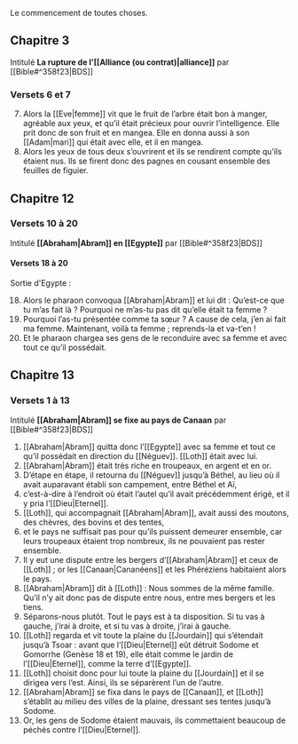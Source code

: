 Le commencement de toutes choses.

## Chapitre 3
Intitulé **La rupture de l'[[Alliance (ou contrat)|alliance]]** par [[Bible#^358f23|BDS]]
### Versets 6 et 7
7) Alors la [[Eve|femme]] vit que le fruit de l’arbre était bon à manger, agréable aux yeux, et qu’il était précieux pour ouvrir l’intelligence. Elle prit donc de son fruit et en mangea. Elle en donna aussi à son [[Adam|mari]] qui était avec elle, et il en mangea.
8) Alors les yeux de tous deux s’ouvrirent et ils se rendirent compte qu’ils étaient nus. Ils se firent donc des pagnes en cousant ensemble des feuilles de figuier.
## Chapitre 12
### Versets 10 à 20
Intitulé **[[Abraham|Abram]] en [[Egypte]]** par [[Bible#^358f23|BDS]]
#### Versets 18 à 20
Sortie d'Egypte :

18) Alors le pharaon convoqua [[Abraham|Abram]] et lui dit : Qu’est-ce que tu m’as fait là ? Pourquoi ne m’as-tu pas dit qu’elle était ta femme ?
19) Pourquoi l’as-tu présentée comme ta sœur ? A cause de cela, j’en ai fait ma femme.
    Maintenant, voilà ta femme ; reprends-la et va-t’en !
20) Et le pharaon chargea ses gens de le reconduire avec sa femme et avec tout ce qu’il possédait.
## Chapitre 13
### Versets 1 à 13
Intitulé **[[Abraham|Abram]] se fixe au pays de Canaan** par [[Bible#^358f23|BDS]]
1) [[Abraham|Abram]] quitta donc l’[[Egypte]] avec sa femme et tout ce qu’il possédait en direction du [[Néguev]]. [[Loth]] était avec lui.
2) [[Abraham|Abram]] était très riche en troupeaux, en argent et en or.
3) D’étape en étape, il retourna du [[Néguev]] jusqu’à Béthel, au lieu où il avait auparavant établi son campement, entre Béthel et Aï,
4) c’est-à-dire à l’endroit où était l’autel qu’il avait précédemment érigé, et il y pria l’[[Dieu|Eternel]].
5) [[Loth]], qui accompagnait [[Abraham|Abram]], avait aussi des moutons, des chèvres, des bovins et des tentes,
6) et le pays ne suffisait pas pour qu’ils puissent demeurer ensemble, car leurs troupeaux étaient trop nombreux, ils ne pouvaient pas rester ensemble.
7) Il y eut une dispute entre les bergers d’[[Abraham|Abram]] et ceux de [[Loth]] ; or les [[Canaan|Cananéens]] et les Phéréziens habitaient alors le pays.
8) [[Abraham|Abram]] dit à [[Loth]] : Nous sommes de la même famille. Qu’il n’y ait donc pas de dispute entre nous, entre mes bergers et les tiens.
9) Séparons-nous plutôt. Tout le pays est à ta disposition. Si tu vas à gauche, j’irai à droite, et si tu vas à droite, j’irai à gauche.
10) [[Loth]] regarda et vit toute la plaine du [[Jourdain]] qui s’étendait jusqu’à Tsoar : avant que l’[[Dieu|Eternel]] eût détruit Sodome et Gomorrhe (Genèse 18 et 19), elle était comme le jardin de l’[[Dieu|Eternel]], comme la terre d’[[Egypte]].
11) [[Loth]] choisit donc pour lui toute la plaine du [[Jourdain]] et il se dirigea vers l’est. Ainsi, ils se séparèrent l’un de l’autre.
12) [[Abraham|Abram]] se fixa dans le pays de [[Canaan]], et [[Loth]] s’établit au milieu des villes de la plaine, dressant ses tentes jusqu’à Sodome.
13) Or, les gens de Sodome étaient mauvais, ils commettaient beaucoup de péchés contre l’[[Dieu|Eternel]].